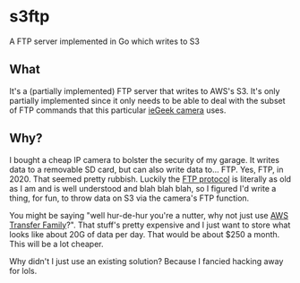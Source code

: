 # s3ftp

A FTP server implemented in Go which writes to S3

## What

It's a (partially implemented) FTP server that writes to AWS's S3. It's only partially implemented since it only needs to be able to deal with the subset of FTP commands that this particular [ieGeek camera](https://www.amazon.co.uk/dp/B073GQ8T2L) uses.

## Why?

I bought a cheap IP camera to bolster the security of my garage. It writes data to a removable SD card, but can also write data to... FTP. Yes, FTP, in 2020. That seemed pretty rubbish. Luckily the [FTP protocol](https://tools.ietf.org/html/rfc959) is literally as old as I am and is well understood and blah blah blah, so I figured I'd write a thing, for fun, to throw data on S3 via the camera's FTP function.

You might be saying "well hur-de-hur you're a nutter, why not just use [AWS Transfer Family](https://aws.amazon.com/aws-transfer-family/)?". That stuff's pretty expensive and I just want to store what looks like about 20G of data per day. That would be about $250 a month. This will be a lot cheaper.

Why didn't I just use an existing solution? Because I fancied hacking away for lols.
